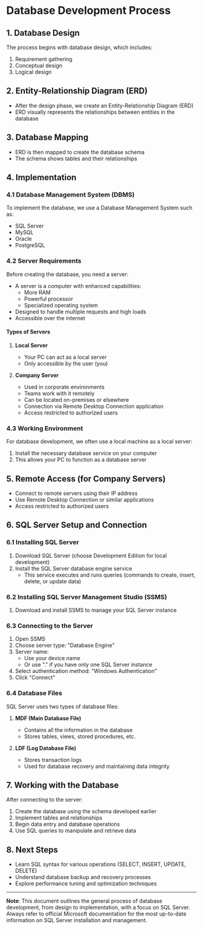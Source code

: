 # Database Development Process

## 1. Database Design

The process begins with database design, which includes:

1. Requirement gathering
2. Conceptual design
3. Logical design

## 2. Entity-Relationship Diagram (ERD)

- After the design phase, we create an Entity-Relationship Diagram (ERD)
- ERD visually represents the relationships between entities in the database

## 3. Database Mapping

- ERD is then mapped to create the database schema
- The schema shows tables and their relationships

## 4. Implementation

### 4.1 Database Management System (DBMS)

To implement the database, we use a Database Management System such as:
- SQL Server
- MySQL
- Oracle
- PostgreSQL

### 4.2 Server Requirements

Before creating the database, you need a server:

- A server is a computer with enhanced capabilities:
  - More RAM
  - Powerful processor
  - Specialized operating system
- Designed to handle multiple requests and high loads
- Accessible over the internet

#### Types of Servers

1. **Local Server**
   - Your PC can act as a local server
   - Only accessible by the user (you)

2. **Company Server**
   - Used in corporate environments
   - Teams work with it remotely
   - Can be located on-premises or elsewhere
   - Connection via Remote Desktop Connection application
   - Access restricted to authorized users

### 4.3 Working Environment

For database development, we often use a local machine as a local server:

1. Install the necessary database service on your computer
2. This allows your PC to function as a database server

## 5. Remote Access (for Company Servers)

- Connect to remote servers using their IP address
- Use Remote Desktop Connection or similar applications
- Access restricted to authorized users

## 6. SQL Server Setup and Connection

### 6.1 Installing SQL Server

1. Download SQL Server (choose Development Edition for local development)
2. Install the SQL Server database engine service
   - This service executes and runs queries (commands to create, insert, delete, or update data)

### 6.2 Installing SQL Server Management Studio (SSMS)

1. Download and install SSMS to manage your SQL Server instance

### 6.3 Connecting to the Server

1. Open SSMS
2. Choose server type: "Database Engine"
3. Server name: 
   - Use your device name
   - Or use "." if you have only one SQL Server instance
4. Select authentication method: "Windows Authentication"
5. Click "Connect"

### 6.4 Database Files

SQL Server uses two types of database files:

1. **MDF (Main Database File)**
   - Contains all the information in the database
   - Stores tables, views, stored procedures, etc.

2. **LDF (Log Database File)**
   - Stores transaction logs
   - Used for database recovery and maintaining data integrity

## 7. Working with the Database

After connecting to the server:

1. Create the database using the schema developed earlier
2. Implement tables and relationships
3. Begin data entry and database operations
4. Use SQL queries to manipulate and retrieve data

## 8. Next Steps

- Learn SQL syntax for various operations (SELECT, INSERT, UPDATE, DELETE)
- Understand database backup and recovery processes
- Explore performance tuning and optimization techniques

---

**Note**: This document outlines the general process of database development, from design to implementation, with a focus on SQL Server. Always refer to official Microsoft documentation for the most up-to-date information on SQL Server installation and management.
